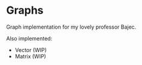 # Graphs
Graph implementation for my lovely professor Bajec.

Also implemented:
- Vector (WIP)
- Matrix (WIP)
